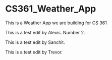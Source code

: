 # CS361_Weather_App
This is a Weather App we are building for CS 361

This is a test edit by Alexis. Number 2.

This is a test edit by Sanchit.

This is a test edit by Trevor.